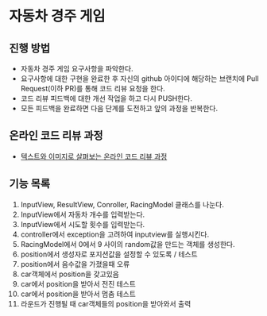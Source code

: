 # 자동차 경주 게임
## 진행 방법
* 자동차 경주 게임 요구사항을 파악한다.
* 요구사항에 대한 구현을 완료한 후 자신의 github 아이디에 해당하는 브랜치에 Pull Request(이하 PR)를 통해 코드 리뷰 요청을 한다.
* 코드 리뷰 피드백에 대한 개선 작업을 하고 다시 PUSH한다.
* 모든 피드백을 완료하면 다음 단계를 도전하고 앞의 과정을 반복한다.

## 온라인 코드 리뷰 과정
* [텍스트와 이미지로 살펴보는 온라인 코드 리뷰 과정](https://github.com/next-step/nextstep-docs/tree/master/codereview)


## 기능 목록


1. InputView, ResultView, Conroller, RacingModel 클래스를 나눈다.
2. InputView에서 자동차 개수를 입력받는다.
3. InputView에서 시도할 횟수를 입력받는다.
4. controller에서 exception을 고려하여 inputview를 실행시킨다.
5. RacingModel에서 0에서 9 사이의 random값을 만드는 객체를 생성한다.
7. position에서 생성자로 포지션값을 설정할 수 있도록 / 테스트
8. position에서 음수값을 가졌을때 오류
8. car객체에서 position을 갖고있음
9. car에서 position을 받아서 전진 테스트
10. car에서 position을 받아서 멈춤 테스트
11. 라운드가 진행될 때 car객체들의 position을 받아와서 출력



